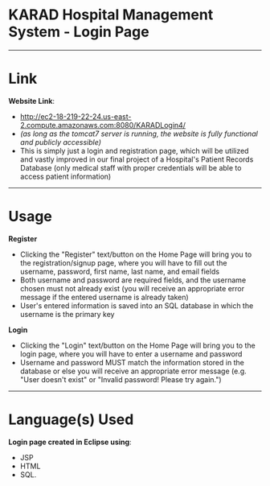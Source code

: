 # KARAD Hospital Management System - Login Page
______________

# Link

**Website Link**: 
- http://ec2-18-219-22-24.us-east-2.compute.amazonaws.com:8080/KARADLogin4/
- *(as long as the tomcat7 server is running, the website is fully functional and publicly accessible)*
- This is simply just a login and registration page, which will be utilized and vastly improved in our final project of a Hospital's Patient Records Database (only medical staff with proper credentials will be able to access patient information)

______________

# Usage

**Register**
- Clicking the "Register" text/button on the Home Page will bring you to the registration/signup page, where you will have to fill out the username, password, first name, last name, and email fields
- Both username and password are required fields, and the username chosen must not already exist (you will receive an appropriate error message if the entered username is already taken)
- User's entered information is saved into an SQL database in which the username is the primary key

**Login**
- Clicking the "Login" text/button on the Home Page will bring you to the login page, where you will have to enter a username and password
- Username and password MUST match the information stored in the database or else you will receive an appropriate error message (e.g. "User doesn't exist" or "Invalid password! Please try again.")

______________

# Language(s) Used

**Login page created in Eclipse using**:
- JSP
- HTML
- SQL.
